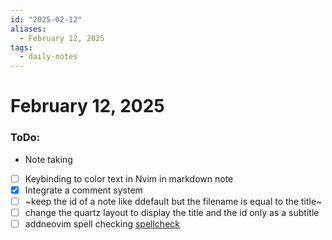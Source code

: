 ```yaml
---
id: "2025-02-12"
aliases:
  - February 12, 2025
tags:
  - daily-notes
---
```


# February 12, 2025

### ToDo:
- Note taking
 - [ ] Keybinding to color text in Nvim in markdown note
 - [x] Integrate a comment system
- [ ] ~keep the id of a note like ddefault but the filename
is equal to the title~ 
- [ ] change the quartz layout to display the title and the id only 
as a subtitle
- [ ] addneovim spell checking [spellcheck](https://parilia.dev/a/neovim/spellcheck/)  
